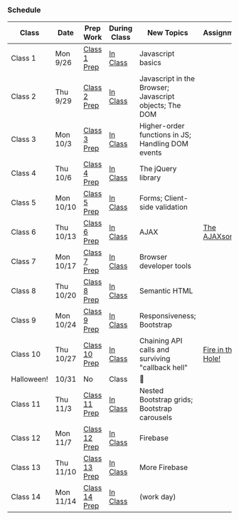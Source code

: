 
### Schedule

Class | Date | Prep Work | During Class | New Topics | Assignment | Assignment Due
|-----|------|-----------|--------------|------------|------------|---------------|
Class 1 | Mon 9/26 | [Class 1 Prep](./materials/class1-prep) | [In Class](./materials/class1) | Javascript basics | | |
Class 2 | Thu 9/29 | [Class 2 Prep](./materials/class2-prep) | [In Class](./materials/class2) | Javascript in the Browser; Javascript objects; The DOM | | |
Class 3 | Mon 10/3 | [Class 3 Prep](./materials/class3-prep) | [In Class](./materials/class3) | Higher-order functions in JS; Handling DOM events | | |
Class 4 | Thu 10/6 | [Class 4 Prep](./materials/class4-prep) | [In Class](./materials/class4) | The jQuery library | | |
Class 5 | Mon 10/10 | [Class 5 Prep](./materials/class5-prep) | [In Class](./materials/class5) | Forms; Client-side validation | | |
Class 6 | Thu 10/13 | [Class 6 Prep](./materials/class6-prep) | [In Class](./materials/class6) | AJAX | [The AJAXson 5][ajaxson-5] | |
Class 7 | Mon 10/17 | [Class 7 Prep](./materials/class7-prep) | [In Class](./materials/class7) | Browser developer tools | | |
Class 8 | Thu 10/20 | [Class 8 Prep](./materials/class8-prep) | [In Class](./materials/class8) | Semantic HTML | | | |
Class 9 | Mon 10/24 | [Class 9 Prep](./materials/class9-prep) | [In Class](./materials/class9) | Responsiveness; Bootstrap | | [The AJAXson 5][ajaxson-5]
Class 10 | Thu 10/27 | [Class 10 Prep](./materials/class10-prep) | [In Class](./materials/class10) | Chaining API calls and surviving "callback hell" | [Fire in the Hole!][fire-in-the-hole] | |
Halloween! | 10/31 | No | Class | :ghost: | | |
Class 11 | Thu 11/3 | [Class 11 Prep](./materials/class11-prep) | [In Class](./materials/class11) | Nested Bootstrap grids; Bootstrap carousels | | |
Class 12 | Mon 11/7 | [Class 12 Prep](./materials/class12-prep) | [In Class](./materials/class12) | Firebase | | |
Class 13 | Thu 11/10 | [Class 13 Prep](./materials/class13-prep) | [In Class](./materials/class13) | More Firebase | | |
Class 14 | Mon 11/14 | [Class 14 Prep](./materials/class14-prep) | [In Class](./materials/class14) | (work day) | | [Fire in the Hole!][fire-in-the-hole]


[ajaxson-5]: ../materials/assignments/ajaxson-5
[fire-in-the-hole]: ../materials/assignments/fire-in-the-hole
